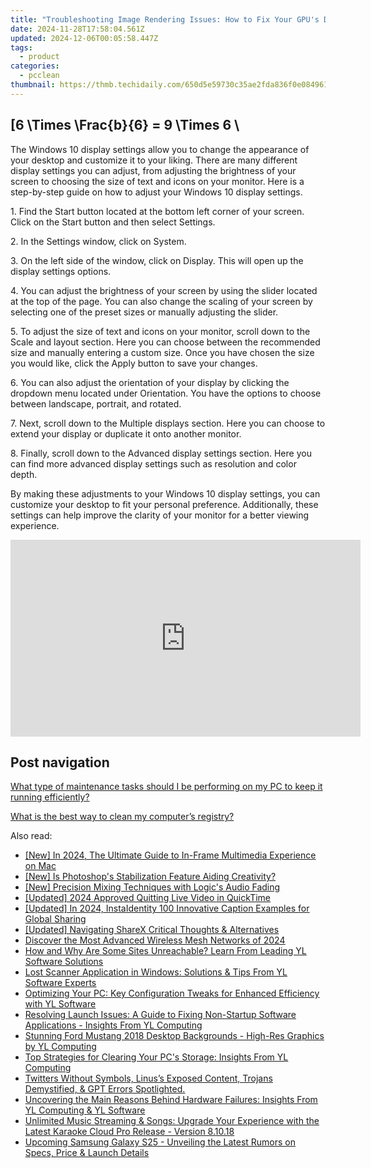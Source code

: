 ```yaml
---
title: "Troubleshooting Image Rendering Issues: How to Fix Your GPU's Display Problems - Insights From YL Computing"
date: 2024-11-28T17:58:04.561Z
updated: 2024-12-06T00:05:58.447Z
tags:
  - product
categories:
  - pcclean
thumbnail: https://thmb.techidaily.com/650d5e59730c35ae2fda836f0e084961424a5a8000cea452bed766d220fa39c3.jpg
---
```


## \[6 \Times \Frac{b}{6} = 9 \Times 6 \

The Windows 10 display settings allow you to change the appearance of your desktop and customize it to your liking. There are many different display settings you can adjust, from adjusting the brightness of your screen to choosing the size of text and icons on your monitor. Here is a step-by-step guide on how to adjust your Windows 10 display settings. 

1\. Find the Start button located at the bottom left corner of your screen. Click on the Start button and then select Settings.

2\. In the Settings window, click on System.

3\. On the left side of the window, click on Display. This will open up the display settings options. 

4\. You can adjust the brightness of your screen by using the slider located at the top of the page. You can also change the scaling of your screen by selecting one of the preset sizes or manually adjusting the slider.

5\. To adjust the size of text and icons on your monitor, scroll down to the Scale and layout section. Here you can choose between the recommended size and manually entering a custom size. Once you have chosen the size you would like, click the Apply button to save your changes.

6\. You can also adjust the orientation of your display by clicking the dropdown menu located under Orientation. You have the options to choose between landscape, portrait, and rotated.

7\. Next, scroll down to the Multiple displays section. Here you can choose to extend your display or duplicate it onto another monitor.

8\. Finally, scroll down to the Advanced display settings section. Here you can find more advanced display settings such as resolution and color depth. 

By making these adjustments to your Windows 10 display settings, you can customize your desktop to fit your personal preference. Additionally, these settings can help improve the clarity of your monitor for a better viewing experience.

<!-- affiliate ads begin -->
<iframe width="560" height="315" src="https://www.youtube.com/embed/QRaEdFMU-Xc?si=OjaiTvlogJy5wHhN" title="YouTube video player" frameborder="0" allow="accelerometer; autoplay; clipboard-write; encrypted-media; gyroscope; picture-in-picture; web-share" referrerpolicy="strict-origin-when-cross-origin" allowfullscreen></iframe>
<!-- affiliate ads end -->

## Post navigation

[What type of maintenance tasks should I be performing on my PC to keep it running efficiently?](https://tools.techidaily.com/pcclean/products/)

[What is the best way to clean my computer’s registry?](https://tools.techidaily.com/pcclean/products/)

<ins class="adsbygoogle"
     style="display:block"
     data-ad-format="autorelaxed"
     data-ad-client="ca-pub-7571918770474297"
     data-ad-slot="1223367746"></ins>

<ins class="adsbygoogle"
     style="display:block"
     data-ad-client="ca-pub-7571918770474297"
     data-ad-slot="8358498916"
     data-ad-format="auto"
     data-full-width-responsive="true"></ins>

<span class="atpl-alsoreadstyle">Also read:</span>
<div><ul>
<li><a href="https://fox-blue.techidaily.com/new-in-2024-the-ultimate-guide-to-in-frame-multimedia-experience-on-mac/"><u>[New] In 2024, The Ultimate Guide to In-Frame Multimedia Experience on Mac</u></a></li>
<li><a href="https://extra-support.techidaily.com/new-is-photoshops-stabilization-feature-aiding-creativity/"><u>[New] Is Photoshop's Stabilization Feature Aiding Creativity?</u></a></li>
<li><a href="https://extra-guidance.techidaily.com/new-precision-mixing-techniques-with-logics-audio-fading/"><u>[New] Precision Mixing Techniques with Logic's Audio Fading</u></a></li>
<li><a href="https://desktop-recording.techidaily.com/updated-2024-approved-quitting-live-video-in-quicktime/"><u>[Updated] 2024 Approved Quitting Live Video in QuickTime</u></a></li>
<li><a href="https://instagram-video-files.techidaily.com/updated-in-2024-instaidentity-100-innovative-caption-examples-for-global-sharing/"><u>[Updated] In 2024, InstaIdentity 100 Innovative Caption Examples for Global Sharing</u></a></li>
<li><a href="https://screen-mirroring-recording.techidaily.com/updated-navigating-sharex-critical-thoughts-and-alternatives/"><u>[Updated] Navigating ShareX Critical Thoughts & Alternatives</u></a></li>
<li><a href="https://buynow-marvelous.techidaily.com/discover-the-most-advanced-wireless-mesh-networks-of-2024/"><u>Discover the Most Advanced Wireless Mesh Networks of 2024</u></a></li>
<li><a href="https://discover-able.techidaily.com/how-and-why-are-some-sites-unreachable-learn-from-leading-yl-software-solutions/"><u>How and Why Are Some Sites Unreachable? Learn From Leading YL Software Solutions</u></a></li>
<li><a href="https://discover-able.techidaily.com/lost-scanner-application-in-windows-solutions-and-tips-from-yl-software-experts/"><u>Lost Scanner Application in Windows: Solutions & Tips From YL Software Experts</u></a></li>
<li><a href="https://discover-able.techidaily.com/optimizing-your-pc-key-configuration-tweaks-for-enhanced-efficiency-with-yl-software/"><u>Optimizing Your PC: Key Configuration Tweaks for Enhanced Efficiency with YL Software</u></a></li>
<li><a href="https://discover-able.techidaily.com/resolving-launch-issues-a-guide-to-fixing-non-startup-software-applications-insights-from-yl-computing/"><u>Resolving Launch Issues: A Guide to Fixing Non-Startup Software Applications - Insights From YL Computing</u></a></li>
<li><a href="https://discover-able.techidaily.com/stunning-ford-mustang-2018-desktop-backgrounds-high-res-graphics-by-yl-computing/"><u>Stunning Ford Mustang 2018 Desktop Backgrounds - High-Res Graphics by YL Computing</u></a></li>
<li><a href="https://discover-able.techidaily.com/top-strategies-for-clearing-your-pcs-storage-insights-from-yl-computing/"><u>Top Strategies for Clearing Your PC's Storage: Insights From YL Computing</u></a></li>
<li><a href="https://tech-savvy.techidaily.com/1721424969962-twitters-without-symbols-linuss-exposed-content-trojans-demystified-and-gpt-errors-spotlighted/"><u>Twitters Without Symbols, Linus’s Exposed Content, Trojans Demystified, & GPT Errors Spotlighted.</u></a></li>
<li><a href="https://discover-able.techidaily.com/uncovering-the-main-reasons-behind-hardware-failures-insights-from-yl-computing-and-yl-software/"><u>Uncovering the Main Reasons Behind Hardware Failures: Insights From YL Computing & YL Software</u></a></li>
<li><a href="https://discover-able.techidaily.com/unlimited-music-streaming-and-songs-upgrade-your-experience-with-the-latest-karaoke-cloud-pro-release-version-81018/"><u>Unlimited Music Streaming & Songs: Upgrade Your Experience with the Latest Karaoke Cloud Pro Release - Version 8.10.18</u></a></li>
<li><a href="https://technical-tips.techidaily.com/upcoming-samsung-galaxy-s25-unveiling-the-latest-rumors-on-specs-price-and-launch-details/"><u>Upcoming Samsung Galaxy S25 - Unveiling the Latest Rumors on Specs, Price & Launch Details</u></a></li>
</ul></div>

